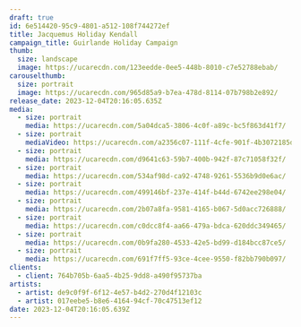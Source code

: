 ```yaml
---
draft: true
id: 6e514420-95c9-4801-a512-108f744272ef
title: Jacquemus Holiday Kendall
campaign_title: Guirlande Holiday Campaign
thumb:
  size: landscape
  image: https://ucarecdn.com/123eedde-0ee5-448b-8010-c7e52788ebab/
carouselthumb:
  size: portrait
  image: https://ucarecdn.com/965d85a9-b7ea-478d-8114-07b798b2e892/
release_date: 2023-12-04T20:16:05.635Z
media:
  - size: portrait
    media: https://ucarecdn.com/5a04dca5-3806-4c0f-a89c-bc5f863d41f7/
  - size: portrait
    mediaVideo: https://ucarecdn.com/a2356c07-111f-4cfe-901f-4b3072185d83/
  - size: portrait
    media: https://ucarecdn.com/d9641c63-59b7-400b-942f-87c71058f32f/
  - size: portrait
    media: https://ucarecdn.com/534af98d-ca92-4748-9261-5536b9d0e6ac/
  - size: portrait
    media: https://ucarecdn.com/499146bf-237e-414f-b44d-6742ee298e04/
  - size: portrait
    media: https://ucarecdn.com/2b07a8fa-9581-4165-b067-5d0acc726888/
  - size: portrait
    media: https://ucarecdn.com/c0dcc8f4-aa66-479a-bdca-620ddc349465/
  - size: portrait
    media: https://ucarecdn.com/0b9fa280-4533-42e5-bd99-d184bcc87ce5/
  - size: portrait
    media: https://ucarecdn.com/691f7ff5-93ce-4cee-9550-f82bb790b097/
clients:
  - client: 764b705b-6aa5-4b25-9dd8-a490f95737ba
artists:
  - artist: de9c0f9f-6f12-4e57-b4d2-270d4f12103c
  - artist: 017eebe5-b8e6-4164-94cf-70c47513ef12
date: 2023-12-04T20:16:05.639Z
---
```

